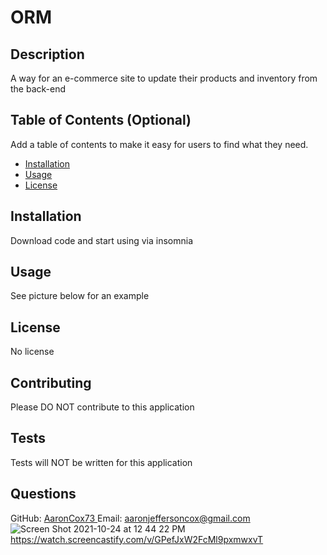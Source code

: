 # ORM
  

  ## Description 
  
  A way for an e-commerce site to update their products and inventory from the back-end
  
  ## Table of Contents (Optional)
  
  Add a table of contents to make it easy for users to find what they need.
  
  * [Installation](#installation)
  * [Usage](#usage)
  * [License](#license)
  
  
  ## Installation
  
Download code and start using via insomnia
  
  ## Usage 
  
 See picture below for an example
 

  
  ## License
  
   <a> No license </a>
  
  
 
  ## Contributing

  Please DO NOT contribute to this application
 
  ## Tests
  
  Tests will NOT be written for this application

  ## Questions 
  GitHub: <a href = 'https://github.com/AaronCox73'> AaronCox73 </a>
  Email: <a href = 'mailto:aaronjeffersoncox@gmail.com'> aaronjeffersoncox@gmail.com </a>
![Screen Shot 2021-10-24 at 12 44 22 PM](https://user-images.githubusercontent.com/87509934/138608207-7d281101-e0cb-4428-be62-d3b16c509311.png)
https://watch.screencastify.com/v/GPefJxW2FcMl9pxmwxvT
